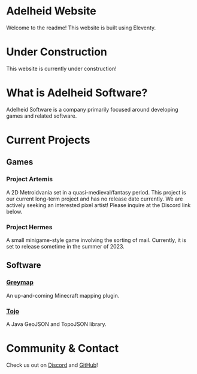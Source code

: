 # Adelheid Website
Welcome to the readme! This website is built using Eleventy.

# Under Construction
This website is currently under construction!

# What is Adelheid Software?
Adelheid Software is a company primarily focused around developing games and related software.

# Current Projects

## Games

### Project Artemis
A 2D Metroidvania set in a quasi-medieval/fantasy period. This project is our current long-term project and has no release date currently. We are actively seeking an interested pixel artist! Please inquire at the Discord link below.

### Project Hermes
A small minigame-style game involving the sorting of mail. Currently, it is set to release sometime in the summer of 2023.

## Software

### [Greymap](https://github.com/adelheidsoftware/greymap)
An up-and-coming Minecraft mapping plugin.

### [Tojo](https://github.com/adelheidsoftware/tojo)

A Java GeoJSON and TopoJSON library.

# Community & Contact

Check us out on [Discord](https://discord.gg/8uWduVrUUa) and [GitHub](https://github.com/adelheidsoftware)!
